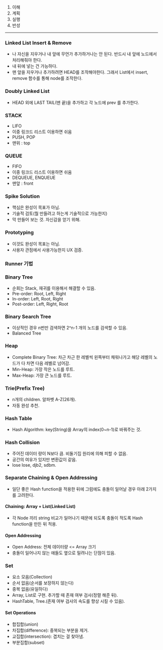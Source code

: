 1. 이해
2. 계획
3. 실행
4. 반성

---

### Linked List Insert & Remove
- 나 자신을 지우거나 내 앞에 무언가 추가하거나는 안 된다. 반드시 내 앞에 노드에서 처리해줘야 한다.
- 내 뒤에 넣는 건 가능하다.
- 맨 앞을 지우거나 추가하려면 HEAD를 조작해야한다. 그래서 List에서 insert, remove 함수를 통해 node를 조작한다.

### Doubly Linked List
- HEAD 외에 LAST TAIL(맨 끝)을 추가하고 각 노드에 prev 를 추가한다.

### STACK
- LIFO
- 이중 링크드 리스트 이용하면 쉬움
- PUSH, POP
- 맨위 : top

### QUEUE
- FIFO
- 이중 링크드 리스트 이용하면 쉬움
- DEQUEUE, ENQUEUE
- 맨앞 : front

### Spike Solution
- 핵심은 완성이 목표가 아님.
- 기술적 검토(뭘 만들려고 하는게 기술적으로 가능한지)
- 막 만들어 보는 것. 자신감을 얻기 위해.

### Prototyping
- 이것도 완성이 목표는 아님.
- 사용자 관점에서 사용가능한지 UX 검증.

### Runner 기법

### Binary Tree
- 순회는 Stack, 재귀를 이용해서 해결할 수 있음.
- Pre-order: Root, Left, Right
- In-order: Left, Root, Right
- Post-order: Left, Right, Root

### Binary Search Tree
- 이상적인 경우 n번만 검색하면 2^n-1 개의 노드를 검색할 수 있음.
- Balanced Tree

### Heap
- Complete Binary Tree: 차근 차근 한 레벨씩 왼쪽부터 채워나가고 해당 레벨의 노드가 다 차면 다음 레벨로 넘어감.
- Min-Heap: 가장 작은 노드를 루트.
- Max-Heap: 가장 큰 노드를 루트.

### Trie(Prefix Tree)
- n개의 children. 알파벳 A-Z(26개).
- 자동 완성 추천.

### Hash Table
- Hash Algorithm: key(String)을 Array의 index(0~n-1)로 바꿔주는 것.

### Hash Collision
- 주어진 데이터 량이 N보다 큼. 비둘기집 원리에 의해 피할 수 없음.
- 공간의 여유가 있지만 변환값이 같음.
- lose lose, djb2, sdbm.

### Separate Chaining & Open Addressing
- 일단 좋은 Hash function을 적용한 뒤에 그럼에도 충돌이 일어날 경우 아래 2가지를 고려한다.
#### Chaining: Array + List(Linked List)
- 각 Node 끼리 string 비교가 일어나기 때문에 되도록 충돌이 적도록 Hash function을 만든 뒤 적용.
#### Open Addressing
- Open Address: 전체 데이터량 <= Array 크기
- 충돌이 일어나지 않는 애들도 옆으로 밀려나는 단점이 있음.

### Set
- 요소 모음(Collection)
- 순서 없음(순서를 보장하지 않는다)
- 중복 없음(유일하다)
- Array, List로 구현. 추가할 때 존재 여부 검사(정렬 해준 뒤).
- HashTable, Tree.(존재 여부 검사의 속도를 향상 시킬 수 있음).

#### Set Operations
- 합집합(union)
- 차집합(difference): 중복되는 부분을 제거.
- 교집합(intersection): 겹치는 걸 찾아냄.
- 부분집합(subset)
